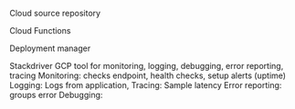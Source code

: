 Cloud source repository

Cloud Functions

Deployment manager


Stackdriver
GCP tool for monitoring, logging, debugging, error reporting, tracing
Monitoring: checks endpoint, health checks, setup alerts (uptime)
Logging: Logs from application,
Tracing: Sample latency
Error reporting: groups error
Debugging: 

